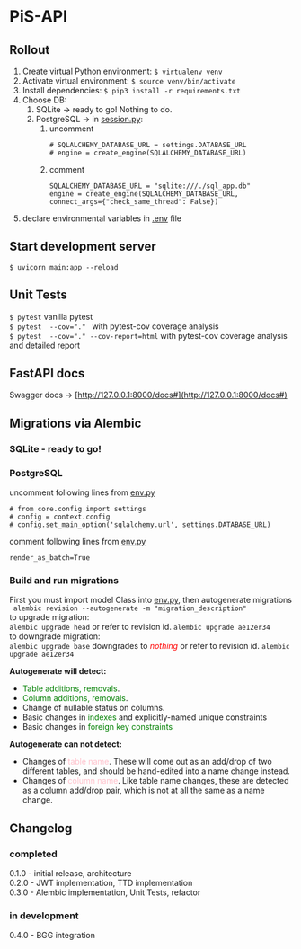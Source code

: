 
# PiS-API

## Rollout

1) Create virtual Python environment: 
   ```$ virtualenv venv```
2) Activate virtual environment: 
   ```$ source venv/bin/activate```
3) Install dependencies:
   ```$ pip3 install -r requirements.txt```
4) Choose DB: 
   1) SQLite -> ready to go! Nothing to do.
   2) PostgreSQL -> in [session.py](db/session.py):
      1) uncomment 
         ```
         # SQLALCHEMY_DATABASE_URL = settings.DATABASE_URL
         # engine = create_engine(SQLALCHEMY_DATABASE_URL)
      2) comment
         ```
         SQLALCHEMY_DATABASE_URL = "sqlite:///./sql_app.db"
         engine = create_engine(SQLALCHEMY_DATABASE_URL, connect_args={"check_same_thread": False})
5) declare environmental variables in [.env](.env) file

## Start development server

```$ uvicorn main:app --reload```

## Unit Tests

```$ pytest``` vanilla pytest  
```$ pytest  --cov="." ``` with pytest-cov coverage analysis  
```$ pytest  --cov="." --cov-report=html``` with pytest-cov coverage analysis and detailed report

## FastAPI docs

Swagger docs -> [http://127.0.0.1:8000/docs#](http://127.0.0.1:8000/docs#)

## Migrations via Alembic

### SQLite - ready to go!

### PostgreSQL

uncomment following lines from [env.py](alembic/env.py)  
```
# from core.config import settings
# config = context.config
# config.set_main_option('sqlalchemy.url', settings.DATABASE_URL)
```
comment following lines from [env.py](alembic/env.py)
```
render_as_batch=True
```

### Build and run migrations

First you must import model Class into [env.py](alembic/env.py), then autogenerate migrations  
``` alembic revision --autogenerate -m "migration_description"```  
to upgrade migration:  
```alembic upgrade head``` or refer to revision id. ```alembic upgrade ae12er34```  
to downgrade migration:  
```alembic upgrade base``` downgrades to <span style="color:red">*nothing*</span> or refer to revision id. ```alembic upgrade ae12er34``` 

**Autogenerate will detect:**

* <span style="color:green">Table additions, removals</span>. 
* <span style="color:green">Column additions, removals</span>. 
* Change of nullable status on columns. 
* Basic changes in <span style="color:green">indexes</span> and explicitly-named unique constraints 
* Basic changes in <span style="color:green">foreign key constraints</span>

**Autogenerate can not detect:**

* Changes of <span style="color:pink">table name</span>. These will come out as an add/drop of two different tables, and should be hand-edited into a name change instead.
* Changes of <span style="color:pink">column name</span>. Like table name changes, these are detected as a column add/drop pair, which is not at all the same as a name change.

## Changelog

### completed

0.1.0 - initial release, architecture  
0.2.0 - JWT implementation, TTD implementation  
0.3.0 - Alembic implementation, Unit Tests, refactor

### in development 

0.4.0 - BGG integration
